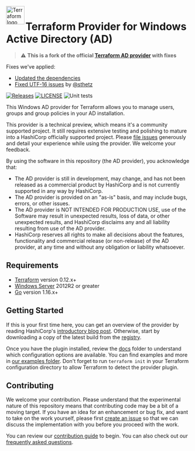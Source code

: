<a href="https://terraform.io">
    <img src="https://github.com/hashicorp/terraform-provider-azurerm/raw/main/.github/tf.png" alt="Terraform logo" title="Terraform" align="left" height="50" />
</a>

# Terraform Provider for Windows Active Directory (AD)

> ⚠️ **This is a fork of the official [Terraform AD provider](https://github.com/hashicorp/terraform-provider-ad) with fixes**

Fixes we've applied: 
- [Updated the dependencies](https://github.com/netresearch/terraform-provider-ad/commit/419b5226deda2c227074ca63e28dfbf72986ed72)
- [Fixed UTF-16 issues](https://github.com/hashicorp/terraform-provider-ad/pull/190) by [@sthetz](https://github.com/sthetz)

[![Releases](https://img.shields.io/github/release/netresearch/terraform-provider-ad.svg)](https://github.com/netresearch/terraform-provider-ad/releases)
[![LICENSE](https://img.shields.io/github/license/netresearch/terraform-provider-ad.svg)](https://github.com/netresearch/terraform-provider-ad/blob/main/LICENSE)
![Unit tests](https://github.com/netresearch/terraform-provider-ad/workflows/Unit%20tests/badge.svg)

This Windows AD provider for Terraform allows you to manage users, groups and group policies in your AD installation.

This provider is a technical preview, which means it's a community supported project. It still requires extensive testing and polishing to mature into a HashiCorp officially supported project. Please [file issues](https://github.com/netresearch/terraform-provider-ad/issues/new/choose) generously and detail your experience while using the provider. We welcome your feedback.

By using the software in this repository (the AD provider), you acknowledge that:
* The AD provider is still in development, may change, and has not been released as a commercial product by HashiCorp and is not currently supported in any way by HashiCorp.
* The AD provider is provided on an "as-is" basis, and may include bugs, errors, or other issues.
* The AD provider is NOT INTENDED FOR PRODUCTION USE, use of the Software may result in unexpected results, loss of data, or other unexpected results, and HashiCorp disclaims any and all liability resulting from use of the AD provider.
* HashiCorp reserves all rights to make all decisions about the features, functionality and commercial release (or non-release) of the AD provider, at any time and without any obligation or liability whatsoever.

## Requirements

* [Terraform](https://www.terraform.io/downloads.html) version 0.12.x+
* [Windows Server](https://www.microsoft.com/en-us/windows-server) 2012R2 or greater
* [Go](https://golang.org/doc/install) version 1.16.x+

## Getting Started

If this is your first time here, you can get an overview of the provider by reading HashiCorp's [introductory blog post](https://www.hashicorp.com/blog/manage-active-directory-objects-new-windows-ad-provider-hashicorp-terraform). Otherwise, start by downloading a copy of the latest build from the [registry](https://registry.terraform.io/providers/netresearch/ad/latest).

Once you have the plugin installed, review the [docs](docs/) folder to understand which configuration options are available. You can find examples and more in [our examples folder](examples/). Don't forget to run `terraform init` in your Terraform configuration directory to allow Terraform to detect the provider plugin.

## Contributing

We welcome your contribution. Please understand that the experimental nature of this repository means that contributing code may be a bit of a moving target. If you have an idea for an enhancement or bug fix, and want to take on the work yourself, please first [create an issue](https://github.com/netresearch/terraform-provider-ad/issues/new/choose) so that we can discuss the implementation with you before you proceed with the work.

You can review our [contribution guide](_about/CONTRIBUTING.md) to begin. You can also check out our [frequently asked questions](_about/FAQ.md).
